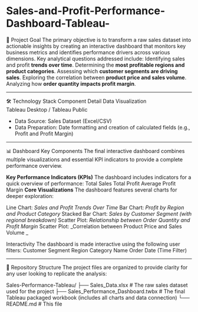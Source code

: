 # Sales-and-Profit-Performance-Dashboard-Tableau-

🚀 Project Goal
The primary objective is to transform a raw sales dataset into actionable insights by creating an interactive dashboard that monitors key business metrics and identifies performance drivers across various dimensions.
Key analytical questions addressed include:
Identifying sales and profit **trends over time**.
Determining the **most profitable regions and product categories**.
Assessing which **customer segments are driving sales**.
Exploring the correlation between **product price and sales volume**.
Analyzing how **order quantity impacts profit margin**.

----------------------------------------------------------------------------------------------------------------------------------------------------------------------
🛠️ Technology Stack
Component	Detail
Data Visualization	
Tableau Desktop / Tableau Public 
- Data Source: Sales Dataset (Excel/CSV) 
- Data Preparation: Date formatting and creation of calculated fields (e.g., Profit and Profit Margin) 

----------------------------------------------------------------------------------------------------------------------------------------------------------------------

📊 Dashboard Key Components
The final interactive dashboard combines multiple visualizations and essential KPI indicators to provide a complete performance overview.

**Key Performance Indicators (KPIs)**
The dashboard includes indicators for a quick overview of performance:
Total Sales 
Total Profit 
Average Profit Margin 
**Core Visualizations**
The dashboard features several charts for deeper exploration:

Line Chart: _Sales and Profit Trends Over Time_ 
Bar Chart: _Profit by Region and Product Category_ 
Stacked Bar Chart: _Sales by Customer Segment (with regional breakdown)_ 
Scatter Plot: _Relationship between Order Quantity and Profit Margin_ 
Scatter Plot: _Correlation between Product Price and Sales Volume _

Interactivity
The dashboard is made interactive using the following user filters:
Customer Segment 
Region 
Category Name 
Order Date (Time Filter) 

----------------------------------------------------------------------------------------------------------------------------------------------------------------------

📁 Repository Structure
The project files are organized to provide clarity for any user looking to replicate the analysis:

Sales-Performance-Tableau/
├── Sales_Data.xlsx       # The raw sales dataset used for the project
├── Sales_Performance_Dashboard.twbx  # The final Tableau packaged workbook (includes all charts and data connection)
└── README.md                  # This file
